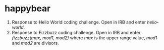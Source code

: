happybear
=========

1. Response to Hello World coding challenge. Open in IRB and enter *hello-world*.
2. Response to Fizzbuzz coding challenge. Open in IRB and enter *fizzbuzz(max, mod1, mod2)* where *max* is the upper range value, *mod1* and *mod2* are divisors.


